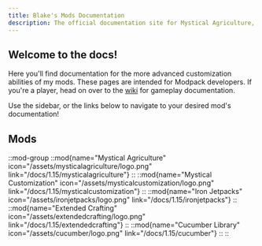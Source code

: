 ```yaml
---
title: Blake's Mods Documentation
description: The official documentation site for Mystical Agriculture, Mystical Customization, Iron Jetpacks and Extended Crafting.
---
```


## Welcome to the docs! 

Here you'll find documentation for the more advanced customization abilities of my mods. These pages are intended for Modpack developers. If you're a player, head on over to the [wiki](../../wiki) for gameplay documentation.

Use the sidebar, or the links below to navigate to your desired mod's documentation!

## Mods

::mod-group
  ::mod{name="Mystical Agriculture" icon="/assets/mysticalagriculture/logo.png" link="/docs/1.15/mysticalagriculture"}
  ::
  ::mod{name="Mystical Customization" icon="/assets/mysticalcustomization/logo.png" link="/docs/1.15/mysticalcustomization"}
  ::
  ::mod{name="Iron Jetpacks" icon="/assets/ironjetpacks/logo.png" link="/docs/1.15/ironjetpacks"}
  ::
  ::mod{name="Extended Crafting" icon="/assets/extendedcrafting/logo.png" link="/docs/1.15/extendedcrafting"}
  ::
  ::mod{name="Cucumber Library" icon="/assets/cucumber/logo.png" link="/docs/1.15/cucumber"}
  ::
::

